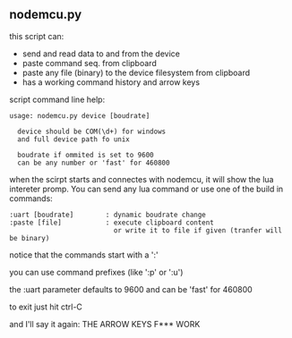 
## nodemcu.py

this script can:
* send and read data to and from the device 
* paste command seq. from clipboard
* paste any file (binary) to the device filesystem from clipboard
* has a working command history and arrow keys

script command line help:
```
usage: nodemcu.py device [boudrate]

  device should be COM(\d+) for windows
  and full device path fo unix

  boudrate if ommited is set to 9600
  can be any number or 'fast' for 460800
```

when the scirpt starts and connectes with nodemcu, it will show the lua intereter promp. You can send any lua command or use one of the build in commands:


```
:uart [boudrate]        : dynamic boudrate change
:paste [file]           : execute clipboard content
                          or write it to file if given (tranfer will be binary)
```
                          
notice that the commands start with a ':'

you can use command prefixes (like ':p' or ':u')

the :uart parameter defaults to 9600 and can be 'fast' for 460800

to exit just hit ctrl-C

and I'll say it again: THE ARROW KEYS F*** WORK
